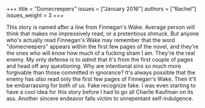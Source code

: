 +++
title = "Domecreepers"
issues = ["January 2016"]
authors = ["Rachel"]
issues_weight = 3
+++

This story is named after a line from Finnegan's Wake. Average person will think that makes me impressively read, or a pretentious shmuck. But anyone who's actually read Finnegan's Wake may remember that the word "domecreepers" appears within the first few pages of the novel, and they're the ones who will *know* how much of a fucking sham I am. They're the real enemy. My only defense is to *admit* that it's from the first couple of pages and head off any questioning. Why are intentional sins so much more forgivable than those committed in ignorance? It's always possible that the enemy has *also* read only the first few pages of Finnegan's Wake. Then it'll be embarrassing for both of us. Fake recognize fake. I was even starting to have a cool idea for this story before I had to go all Charlie Kaufman on its ass. Another sincere endeavor falls victim to unrepentant self-indulgence.
